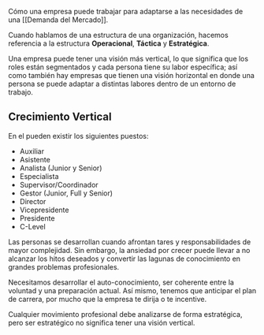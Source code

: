 Cómo una empresa puede trabajar para adaptarse a las necesidades de una [[Demanda del Mercado]].

Cuando hablamos de una estructura de una organización, hacemos referencia a la estructura **Operacional**, **Táctica** y **Estratégica**.

Una empresa puede tener una visión más vertical, lo que significa que los roles están segmentados y cada persona tiene su labor específica; así como también hay empresas que tienen una visión horizontal en donde una persona se puede adaptar a distintas labores dentro de un entorno de trabajo.

## Crecimiento Vertical
En el pueden existir los siguientes puestos:
- Auxiliar
- Asistente
- Analista (Junior y Senior)
- Especialista
- Supervisor/Coordinador
- Gestor (Junior, Full y Senior)
- Director
- Vicepresidente
- Presidente
- C-Level

Las personas se desarrollan cuando afrontan tares y responsabilidades de mayor complejidad.
Sin embargo, la ansiedad por crecer puede llevar a no alcanzar los hitos deseados y convertir las lagunas de conocimiento en grandes problemas profesionales.

Necesitamos desarrollar el auto-conocimiento, ser coherente entre la voluntad y una preparación actual. Así mismo, tenemos que anticipar el plan de carrera, por mucho que la empresa te dirija o te incentive.

Cualquier movimiento profesional debe analizarse de forma estratégica, pero ser estratégico no significa tener una visión vertical.